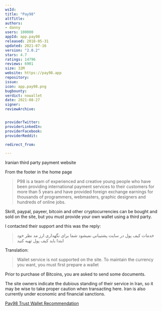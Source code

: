 ```yaml
---
wsId: 
title: "Pay98"
altTitle: 
authors:
- danny
users: 100000
appId: app.pay98
released: 2018-05-31
updated: 2021-07-16
version: "2.0.2"
stars: 4.7
ratings: 14796
reviews: 6901
size: 32M
website: https://pay98.app
repository: 
issue: 
icon: app.pay98.png
bugbounty: 
verdict: nowallet
date: 2021-08-27
signer: 
reviewArchive:


providerTwitter: 
providerLinkedIn: 
providerFacebook: 
providerReddit: 

redirect_from:

---
```



Iranian third party payment website

From the footer in the home page

> P98 is a team of experienced and creative young people who have been providing international payment services to their customers for more than 5 years and have provided foreign exchange earnings for thousands of programmers, webmasters, graphic designers and hundreds of online jobs. 

Skrill, paypal, payeer, bitcoin and other cryptocurrencies can be bought and sold on the site, but you must provide your own wallet using a third party. 

I contacted their support and this was the reply: 

> خدمات کیف پول در سایت پشتیبانی نمیشود شما برای نگهداری ارز مد نظر خود ابتدا باید کیف پول تهیه کنید

Translation: 

> Wallet service is not supported on the site. To maintain the currency you want, you must first prepare a wallet

Prior to purchase of Bitcoins, you are asked to send some documents. 

The site owners indicate the dubious standing of their service in Iran, so it may be wise to take proper caution when transacting here. Iran is also currently under economic and financial sanctions.

[Pay98 Trust Wallet Recommendation](https://pay98.app/blog/%DA%A9%DB%8C%D9%81-%D9%BE%D9%88%D9%84-trust-wallet/)